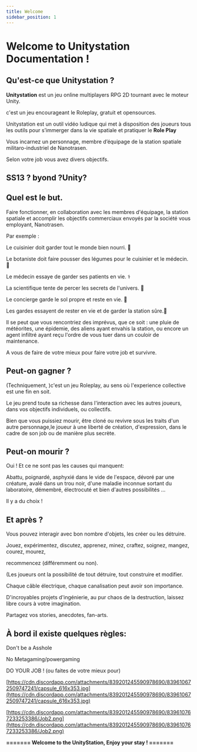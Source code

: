 ```yaml
---
title: Welcome
sidebar_position: 1
---
```

# Welcome to Unitystation Documentation ! #
## Qu'est-ce que Unitystation ? ##

**Unitystation** est un jeu online multiplayers RPG 2D tournant avec le moteur Unity.

c'est un jeu encourageant le Roleplay, gratuit et opensources.

Unitystation est un outil vidéo ludique qui met à disposition des joueurs tous les outils pour s’immerger dans la vie spatiale et pratiquer le **Role Play**


Vous incarnez un personnage, membre d’équipage de la station spatiale militaro-industriel de Nanotrasen.

Selon votre job vous avez divers objectifs.

## SS13 ? byond ?Unity? ##


## Quel est le but. ##

Faire fonctionner, en collaboration avec les membres d'équipage, la station spatiale et accomplir les objectifs commerciaux envoyés par la société vous employant, Nanotrasen.

  

Par exemple :

Le cuisinier doit garder tout le monde bien nourri. :cut_of_meat:

Le botaniste doit faire pousser des légumes pour le cuisinier et le médecin. :seedling:

Le médecin essaye de garder ses patients en vie. :medical_symbol:

La scientifique tente de percer les secrets de l'univers. :microscope:

Le concierge garde le sol propre et reste en vie. :broom:

Les gardes essayent de rester en vie et de garder la station sûre.:police_officer:

  

Il se peut que vous rencontriez des imprévus, que ce soit : une pluie de météorites, une épidemie, des aliens ayant envahis la station, ou encore un agent infiltré ayant reçu l'ordre de vous tuer dans un couloir de maintenance.

  

A vous de faire de votre mieux pour faire votre job et survivre.

  

  

## Peut-on gagner ? ##

(Techniquement, )c'est un jeu Roleplay, au sens où l'experience collective est une fin en soit.

Le jeu prend toute sa richesse dans l'interaction avec les autres joueurs,  dans vos objectifs individuels, ou collectifs.

  

Bien que vous puissiez mourir, être cloné ou revivre sous les traits d'un autre personnage,le joueur à une liberté de création, d'expression, dans le cadre de son job ou de manière plus secrète.

  

## Peut-on mourir ? ##

Oui ! Et ce ne sont pas les causes qui manquent:

Abattu, poignardé, asphyxié dans le vide de l'espace, dévoré par une créature, avalé dans un trou noir, d'une maladie inconnue sortant du laboratoire, démembré, électrocuté et bien d'autres possibilités ...

Il y a du choix !

  

## Et après ? ##

Vous pouvez interagir avec bon nombre d'objets, les créer ou les détruire.

Jouez, expérimentez, discutez, apprenez, minez, craftez, soignez, mangez, courez, mourez,

recommencez (différemment ou non).

(Les joueurs ont la possibilité de tout détruire, tout construire et modifier.

Chaque câble électrique, chaque canalisation peut avoir son importance.

D'incroyables projets d'ingénierie, au pur chaos de la destruction, laissez libre cours à votre imagination.

Partagez vos stories, anecdotes, fan-arts.

  

  

## **À bord il existe quelques règles:** ##

Don't be a Asshole

No Metagaming/powergaming

DO YOUR JOB ! (ou faites de votre mieux pour)

[https://cdn.discordapp.com/attachments/839201245590978690/839610672509747241/capsule_616x353.jpg](https://cdn.discordapp.com/attachments/839201245590978690/839610672509747241/capsule_616x353.jpg)

[https://cdn.discordapp.com/attachments/839201245590978690/839610767233253386/Job2.png](https://cdn.discordapp.com/attachments/839201245590978690/839610767233253386/Job2.png)

  

**======= __Welcome to the UnityStation, Enjoy your stay__ ! =======**
